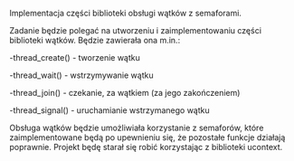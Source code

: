 Implementacja części biblioteki obsługi wątków z semaforami.

Zadanie będzie polegać na utworzeniu i zaimplementowaniu części biblioteki wątków. Będzie zawierała ona m.in.:

-thread_create() - tworzenie wątku

-thread_wait() - wstrzymywanie wątku

-thread_join() - czekanie, za wątkiem (za jego zakończeniem)

-thread_signal() - uruchamianie wstrzymanego wątku

Obsługa wątków będzie umożliwiała korzystanie z semaforów, które zaimplementowane będą po upewnieniu się, że pozostałe funkcje działają poprawnie. Projekt będę starał się robić korzystając z biblioteki ucontext. 

